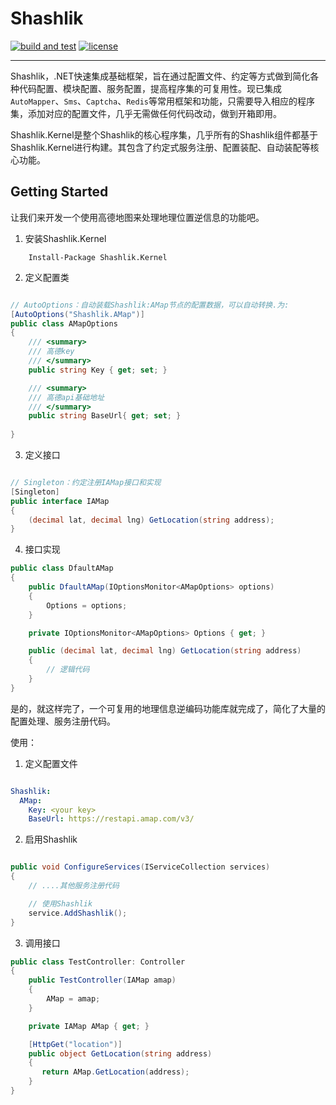 # Shashlik

[![build and test](https://github.com/dotnet-shashlik/shashlik/workflows/build%20and%20test/badge.svg)](https://github.com/dotnet-shashlik/shashlik)
[![license](https://img.shields.io/badge/license-MIT-blue.svg)](https://github.com/dotnet-shashlik/shashlik/blob/main/LICENSE)

---

Shashlik，.NET快速集成基础框架，旨在通过配置文件、约定等方式做到简化各种代码配置、模块配置、服务配置，提高程序集的可复用性。现已集成`AutoMapper`、`Sms`、`Captcha`、`Redis`等常用框架和功能，只需要导入相应的程序集，添加对应的配置文件，几乎无需做任何代码改动，做到开箱即用。

Shashlik.Kernel是整个Shashlik的核心程序集，几乎所有的Shashlik组件都基于Shashlik.Kernel进行构建。其包含了约定式服务注册、配置装配、自动装配等核心功能。

## Getting Started

让我们来开发一个使用高德地图来处理地理位置逆信息的功能吧。

1. 安装Shashlik.Kernel

```
    Install-Package Shashlik.Kernel
```

2. 定义配置类
```c#

// AutoOptions：自动装载Shashlik:AMap节点的配置数据，可以自动转换.为:
[AutoOptions("Shashlik.AMap")]
public class AMapOptions
{
    /// <summary>
    /// 高德key
    /// </summary>
    public string Key { get; set; }

    /// <summary>
    /// 高德api基础地址
    /// </summary>  
    public string BaseUrl{ get; set; }
         
}

```

3. 定义接口
```c#

// Singleton：约定注册IAMap接口和实现
[Singleton]
public interface IAMap
{
    (decimal lat, decimal lng) GetLocation(string address);
}

```

4. 接口实现
```c#
public class DfaultAMap
{
    public DfaultAMap(IOptionsMonitor<AMapOptions> options)
    {
        Options = options;
    }

    private IOptionsMonitor<AMapOptions> Options { get; }

    public (decimal lat, decimal lng) GetLocation(string address)
    {
        // 逻辑代码
    }
}


```

是的，就这样完了，一个可复用的地理信息逆编码功能库就完成了，简化了大量的配置处理、服务注册代码。

使用：

1. 定义配置文件
```yaml

Shashlik:
  AMap:
    Key: <your key>
    BaseUrl: https://restapi.amap.com/v3/

```

2. 启用Shashlik
```c#

public void ConfigureServices(IServiceCollection services)
{
    // ....其他服务注册代码

    // 使用Shashlik
    service.AddShashlik();
}

```

3. 调用接口
```c#
public class TestController: Controller
{
    public TestController(IAMap amap)
    {
        AMap = amap;
    } 

    private IAMap AMap { get; }

    [HttpGet("location")]
    public object GetLocation(string address)
    {
       return AMap.GetLocation(address);
    }
}

```